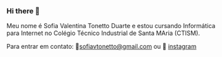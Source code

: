 ### Hi there 👋

Meu nome é Sofia Valentina Tonetto Duarte e estou cursando Informática para Internet no Colégio Técnico Industrial de Santa MAria (CTISM).

Para entrar em contato:
📧sofiavtonetto@gmail.com 
ou 
📍 [instagram](https://www.instagram.com/sofia_vtd/)
